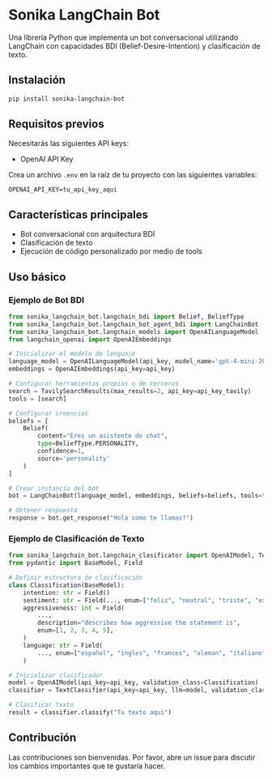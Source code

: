 # Sonika LangChain Bot

Una librería Python que implementa un bot conversacional utilizando LangChain con capacidades BDI (Belief-Desire-Intention) y clasificación de texto.

## Instalación

```bash
pip install sonika-langchain-bot
```

## Requisitos previos

Necesitarás las siguientes API keys:

- OpenAI API Key

Crea un archivo `.env` en la raíz de tu proyecto con las siguientes variables:

```env
OPENAI_API_KEY=tu_api_key_aqui
```

## Características principales

- Bot conversacional con arquitectura BDI
- Clasificación de texto
- Ejecución de código personalizado por medio de tools

## Uso básico

### Ejemplo de Bot BDI

```python
from sonika_langchain_bot.langchain_bdi import Belief, BeliefType
from sonika_langchain_bot.langchain_bot_agent_bdi import LangChainBot
from sonika_langchain_bot.langchain_models import OpenAILanguageModel
from langchain_openai import OpenAIEmbeddings

# Inicializar el modelo de lenguaje
language_model = OpenAILanguageModel(api_key, model_name='gpt-4-mini-2024-07-18', temperature=1)
embeddings = OpenAIEmbeddings(api_key=api_key)

# Configurar herramientas propias o de terceros
search = TavilySearchResults(max_results=2, api_key=api_key_tavily)
tools = [search]

# Configurar creencias
beliefs = [
    Belief(
        content="Eres un asistente de chat",
        type=BeliefType.PERSONALITY,
        confidence=1,
        source='personality'
    )
]

# Crear instancia del bot
bot = LangChainBot(language_model, embeddings, beliefs=beliefs, tools=tools)

# Obtener respuesta
response = bot.get_response("Hola como te llamas?")
```

### Ejemplo de Clasificación de Texto

```python
from sonika_langchain_bot.langchain_clasificator import OpenAIModel, TextClassifier
from pydantic import BaseModel, Field

# Definir estructura de clasificación
class Classification(BaseModel):
    intention: str = Field()
    sentiment: str = Field(..., enum=["feliz", "neutral", "triste", "excitado"])
    aggressiveness: int = Field(
        ...,
        description="describes how aggressive the statement is",
        enum=[1, 2, 3, 4, 5],
    )
    language: str = Field(
        ..., enum=["español", "ingles", "frances", "aleman", "italiano"]
    )

# Inicializar clasificador
model = OpenAIModel(api_key=api_key, validation_class=Classification)
classifier = TextClassifier(api_key=api_key, llm=model, validation_class=Classification)

# Clasificar texto
result = classifier.classify("Tu texto aquí")
```

## Contribución

Las contribuciones son bienvenidas. Por favor, abre un issue para discutir los cambios importantes que te gustaría hacer.
